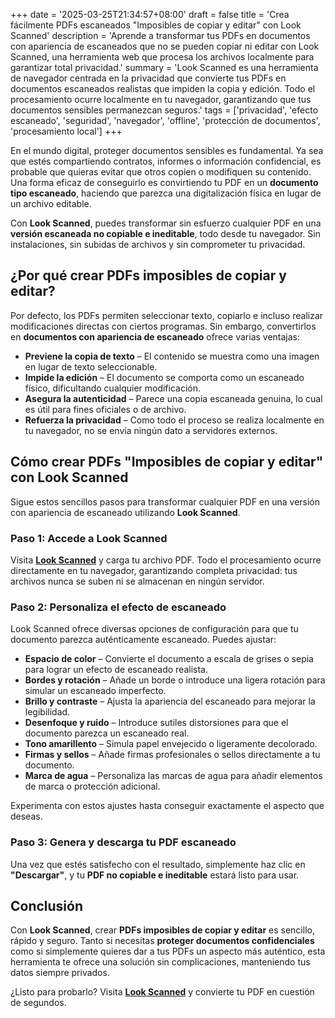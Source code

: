 +++
date = '2025-03-25T21:34:57+08:00'
draft = false
title = 'Crea fácilmente PDFs escaneados "Imposibles de copiar y editar" con Look Scanned'
description = 'Aprende a transformar tus PDFs en documentos con apariencia de escaneados que no se pueden copiar ni editar con Look Scanned, una herramienta web que procesa los archivos localmente para garantizar total privacidad.'
summary = 'Look Scanned es una herramienta de navegador centrada en la privacidad que convierte tus PDFs en documentos escaneados realistas que impiden la copia y edición. Todo el procesamiento ocurre localmente en tu navegador, garantizando que tus documentos sensibles permanezcan seguros.'
tags = ['privacidad', 'efecto escaneado', 'seguridad', 'navegador', 'offline', 'protección de documentos', 'procesamiento local']
+++

En el mundo digital, proteger documentos sensibles es fundamental. Ya sea que estés compartiendo contratos, informes o información confidencial, es probable que quieras evitar que otros copien o modifiquen su contenido. Una forma eficaz de conseguirlo es convirtiendo tu PDF en un **documento tipo escaneado**, haciendo que parezca una digitalización física en lugar de un archivo editable.

Con **Look Scanned**, puedes transformar sin esfuerzo cualquier PDF en una **versión escaneada no copiable e ineditable**, todo desde tu navegador. Sin instalaciones, sin subidas de archivos y sin comprometer tu privacidad.

## ¿Por qué crear PDFs imposibles de copiar y editar?

Por defecto, los PDFs permiten seleccionar texto, copiarlo e incluso realizar modificaciones directas con ciertos programas. Sin embargo, convertirlos en **documentos con apariencia de escaneado** ofrece varias ventajas:

- **Previene la copia de texto** – El contenido se muestra como una imagen en lugar de texto seleccionable.
- **Impide la edición** – El documento se comporta como un escaneado físico, dificultando cualquier modificación.
- **Asegura la autenticidad** – Parece una copia escaneada genuina, lo cual es útil para fines oficiales o de archivo.
- **Refuerza la privacidad** – Como todo el proceso se realiza localmente en tu navegador, no se envía ningún dato a servidores externos.

## Cómo crear PDFs "Imposibles de copiar y editar" con Look Scanned

Sigue estos sencillos pasos para transformar cualquier PDF en una versión con apariencia de escaneado utilizando **Look Scanned**.

### Paso 1: Accede a Look Scanned

Visita **[Look Scanned](https://lookscanned.io)** y carga tu archivo PDF. Todo el procesamiento ocurre directamente en tu navegador, garantizando completa privacidad: tus archivos nunca se suben ni se almacenan en ningún servidor.

### Paso 2: Personaliza el efecto de escaneado

Look Scanned ofrece diversas opciones de configuración para que tu documento parezca auténticamente escaneado. Puedes ajustar:

- **Espacio de color** – Convierte el documento a escala de grises o sepia para lograr un efecto de escaneado realista.
- **Bordes y rotación** – Añade un borde o introduce una ligera rotación para simular un escaneado imperfecto.
- **Brillo y contraste** – Ajusta la apariencia del escaneado para mejorar la legibilidad.
- **Desenfoque y ruido** – Introduce sutiles distorsiones para que el documento parezca un escaneado real.
- **Tono amarillento** – Simula papel envejecido o ligeramente decolorado.
- **Firmas y sellos** – Añade firmas profesionales o sellos directamente a tu documento.
- **Marca de agua** – Personaliza las marcas de agua para añadir elementos de marca o protección adicional.

Experimenta con estos ajustes hasta conseguir exactamente el aspecto que deseas.

### Paso 3: Genera y descarga tu PDF escaneado

Una vez que estés satisfecho con el resultado, simplemente haz clic en **"Descargar"**, y tu **PDF no copiable e ineditable** estará listo para usar.

## Conclusión

Con **Look Scanned**, crear **PDFs imposibles de copiar y editar** es sencillo, rápido y seguro. Tanto si necesitas **proteger documentos confidenciales** como si simplemente quieres dar a tus PDFs un aspecto más auténtico, esta herramienta te ofrece una solución sin complicaciones, manteniendo tus datos siempre privados.

¿Listo para probarlo? Visita **[Look Scanned](https://lookscanned.io)** y convierte tu PDF en cuestión de segundos.
